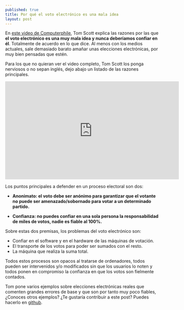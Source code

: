 ```yaml
---
published: true
title: Por qué el voto electrónico es una mala idea
layout: post
---
```

En [este video de Computerphile](https://www.youtube.com/watch?v=w3_0x6oaDmI), Tom Scott explica las razones por las que **el voto electrónico es una muy mala idea y nunca deberíamos confiar en él**. Totalmente de acuerdo en lo que dice. Al menos con los medios actuales, sale demasiado barato amañar unas elecciones electrónicas, por muy bien pensadas que estén. 

Para los que no quieran ver el video completo, Tom Scott los ponga nerviosos o no sepan inglés, dejo abajo un listado de las razones principales.

<iframe width="560" height="315" src="https://www.youtube.com/embed/w3_0x6oaDmI" frameborder="0" allowfullscreen></iframe>

Los puntos principales a defender en un proceso electoral son dos:

- **Anonimato: el voto debe ser anónimo para garantizar que el votante no puede ser amenazado/sobornado para votar a un determinado partido.**

- **Confianza: no puedes confiar en una sola persona la responsabilidad de miles de votos, nadie es fiable al 100%.**

Sobre estas dos premisas, los problemas del voto electrónico son:

- Confiar en el software y en el hardware de las máquinas de votación.
- El transporte de los votos para poder ser sumados con el resto.
- La máquina que realiza la suma total.

Todos estos procesos son opacos al tratarse de ordenadores, todos pueden ser intervenidos y/o modificados sin que los usuarios lo noten y todos ponen en compromiso la confianza en que los votos son fielmente contados.

Tom pone varios ejemplos sobre elecciones electrónicas reales que comenten grandes errores de base y que son por tanto muy poco fiables, ¿Conoces otros ejemplos? ¿Te gustaría contribuir a este post? Puedes hacerlo en [github](https://github.com/juanmirod/juanmirod.github.io/blob/master/_posts/2015-10-25-por-qu-el-voto-electr-nico-es-una-mala-idea.markdown).
